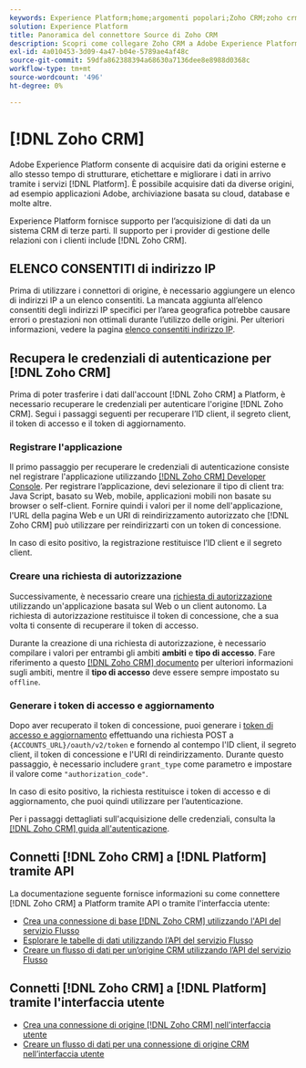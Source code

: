 ```yaml
---
keywords: Experience Platform;home;argomenti popolari;Zoho CRM;zoho crm;Zoho;zoho
solution: Experience Platform
title: Panoramica del connettore Source di Zoho CRM
description: Scopri come collegare Zoho CRM a Adobe Experience Platform utilizzando le API o l’interfaccia utente.
exl-id: 4a010453-3d09-4a47-b04e-5789ae4af48c
source-git-commit: 59dfa862388394a68630a7136dee8e8988d0368c
workflow-type: tm+mt
source-wordcount: '496'
ht-degree: 0%

---
```


# [!DNL Zoho CRM]

Adobe Experience Platform consente di acquisire dati da origini esterne e allo stesso tempo di strutturare, etichettare e migliorare i dati in arrivo tramite i servizi [!DNL Platform]. È possibile acquisire dati da diverse origini, ad esempio applicazioni Adobe, archiviazione basata su cloud, database e molte altre.

Experience Platform fornisce supporto per l’acquisizione di dati da un sistema CRM di terze parti. Il supporto per i provider di gestione delle relazioni con i clienti include [!DNL Zoho CRM].

## ELENCO CONSENTITI di indirizzo IP

Prima di utilizzare i connettori di origine, è necessario aggiungere un elenco di indirizzi IP a un elenco consentiti. La mancata aggiunta all’elenco consentiti degli indirizzi IP specifici per l’area geografica potrebbe causare errori o prestazioni non ottimali durante l’utilizzo delle origini. Per ulteriori informazioni, vedere la pagina [elenco consentiti indirizzo IP](../../ip-address-allow-list.md).

## Recupera le credenziali di autenticazione per [!DNL Zoho CRM]

Prima di poter trasferire i dati dall&#39;account [!DNL Zoho CRM] a Platform, è necessario recuperare le credenziali per autenticare l&#39;origine [!DNL Zoho CRM]. Segui i passaggi seguenti per recuperare l’ID client, il segreto client, il token di accesso e il token di aggiornamento.

### Registrare l&#39;applicazione

Il primo passaggio per recuperare le credenziali di autenticazione consiste nel registrare l&#39;applicazione utilizzando [[!DNL Zoho CRM] Developer Console](https://accounts.zoho.com/). Per registrare l’applicazione, devi selezionare il tipo di client tra: Java Script, basato su Web, mobile, applicazioni mobili non basate su browser o self-client. Fornire quindi i valori per il nome dell&#39;applicazione, l&#39;URL della pagina Web e un URI di reindirizzamento autorizzato che [!DNL Zoho CRM] può utilizzare per reindirizzarti con un token di concessione.

In caso di esito positivo, la registrazione restituisce l’ID client e il segreto client.

### Creare una richiesta di autorizzazione

Successivamente, è necessario creare una [richiesta di autorizzazione](https://www.zoho.com/crm/developer/docs/api/v2/auth-request.html) utilizzando un&#39;applicazione basata sul Web o un client autonomo. La richiesta di autorizzazione restituisce il token di concessione, che a sua volta ti consente di recuperare il token di accesso.

Durante la creazione di una richiesta di autorizzazione, è necessario compilare i valori per entrambi gli ambiti **ambiti** e **tipo di accesso**. Fare riferimento a questo [[!DNL Zoho CRM] documento](https://www.zoho.com/crm/developer/docs/api/v2/scopes.html) per ulteriori informazioni sugli ambiti, mentre il **tipo di accesso** deve essere sempre impostato su `offline`.

### Generare i token di accesso e aggiornamento

Dopo aver recuperato il token di concessione, puoi generare i [token di accesso e aggiornamento](https://www.zoho.com/crm/developer/docs/api/v2/access-refresh.html) effettuando una richiesta POST a `{ACCOUNTS_URL}/oauth/v2/token` e fornendo al contempo l&#39;ID client, il segreto client, il token di concessione e l&#39;URI di reindirizzamento. Durante questo passaggio, è necessario includere `grant_type` come parametro e impostare il valore come `"authorization_code"`.

In caso di esito positivo, la richiesta restituisce i token di accesso e di aggiornamento, che puoi quindi utilizzare per l’autenticazione.

Per i passaggi dettagliati sull&#39;acquisizione delle credenziali, consulta la [[!DNL Zoho CRM] guida all&#39;autenticazione](https://www.zoho.com/crm/developer/docs/api/v2/oauth-overview.html).

## Connetti [!DNL Zoho CRM] a [!DNL Platform] tramite API

La documentazione seguente fornisce informazioni su come connettere [!DNL Zoho CRM] a Platform tramite API o tramite l&#39;interfaccia utente:

- [Crea una connessione di base  [!DNL Zoho CRM]  utilizzando l&#39;API del servizio Flusso](../../tutorials/api/create/crm/zoho.md)
- [Esplorare le tabelle di dati utilizzando l’API del servizio Flusso](../../tutorials/api/explore/tabular.md)
- [Creare un flusso di dati per un’origine CRM utilizzando l’API del servizio Flusso](../../tutorials/api/collect/crm.md)

## Connetti [!DNL Zoho CRM] a [!DNL Platform] tramite l&#39;interfaccia utente

- [Crea una connessione di origine  [!DNL Zoho CRM]  nell&#39;interfaccia utente](../../tutorials/ui/create/crm/zoho.md)
- [Creare un flusso di dati per una connessione di origine CRM nell’interfaccia utente](../../tutorials/ui/dataflow/crm.md)
